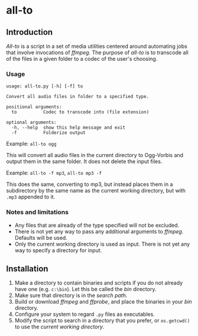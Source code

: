 # all-to

## Introduction
_All-to_ is a script in a set of media utilities centered around automating jobs that involve invocations of _ffmpeg._ The purpose of _all-to_ is to transcode all of the files in a given folder to a codec of the user's choosing.

### Usage
```
usage: all-to.py [-h] [-f] to

Convert all audio files in folder to a specified type.

positional arguments:
  to          Codec to transcode into (file extension)

optional arguments:
  -h, --help  show this help message and exit
  -f          Folderize output
```

Example: `all-to ogg`

This will convert all audio files in the current directory to Ogg-Vorbis and output them in the same folder. It does not delete the input files.

Example: `all-to -f mp3`, `all-to mp3 -f`

This does the same, converting to mp3, but instead places them in a subdirectory by the same name as the current working directory, but with `.mp3` appended to it.

### Notes and limitations
* Any files that are already of the type specified will not be excluded.
* There is not yet any way to pass any additional arguments to _ffmpeg._ Defaults will be used.
* Only the current working directory is used as input. There is not yet any way to specify a directory for input.

## Installation
1. Make a directory to contain binaries and scripts if you do not already have one (e.g. `c:\bin`). Let this be called the _bin_ directory.
2. Make sure that directory is in the _search path._
3. Build or download _ffmpeg_ and _ffprobe_, and place the binaries in your _bin_ directory.
4. Configure your system to regard `.py` files as executables.
5. Modify the script to search in a directory that you prefer, or `os.getcwd()` to use the _current working directory_.
